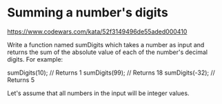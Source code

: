 # Summing a number's digits

https://www.codewars.com/kata/52f3149496de55aded000410

Write a function named sumDigits which takes a number as input and returns the sum of the absolute value of each of the number's decimal digits. For example:

sumDigits(10); // Returns 1
sumDigits(99); // Returns 18
sumDigits(-32); // Returns 5

Let's assume that all numbers in the input will be integer values.
